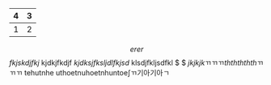 | 4 | 3 |
| ---- | ---- |
| 1 | 2 |

$$
erer
$$
 $fkjskdjfkj$ kjdkjfkdjf $kjdksjfksljdlfkjsd$ klsdjfkljsdfkl $ $   $jkjkjk$ㄲㄲㄲ$ththththth$ㄲㄲㄲ tehutnhe uthoetnuhoetnhuntoe$\displaystyle\int$ㄲ기아기아ㄱ